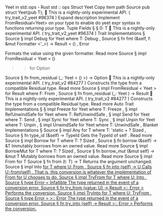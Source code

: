 Yeet in std::ops - Rust
std
::
ops
Struct
Yeet
Copy item path
Source
pub struct Yeet<T>(pub T);
🔬
This is a nightly-only experimental API. (
try_trait_v2_yeet
#96374
)
Expand description
Implement
FromResidual<Yeet<T>>
on your type to enable
do yeet expr
syntax in functions returning your type.
Tuple Fields
§
§
0: T
🔬
This is a nightly-only experimental API. (
try_trait_v2_yeet
#96374
)
Trait Implementations
§
Source
§
impl<T>
Debug
for
Yeet
<T>
where
    T:
Debug
,
Source
§
fn
fmt
(&self, f: &mut
Formatter
<'_>) ->
Result
<
()
,
Error
>
Formats the value using the given formatter.
Read more
Source
§
impl<T>
FromResidual
<
Yeet
<
()
>> for
Option
<T>
Source
§
fn
from_residual
(_:
Yeet
<
()
>) ->
Option
<T>
🔬
This is a nightly-only experimental API. (
try_trait_v2
#84277
)
Constructs the type from a compatible
Residual
type.
Read more
Source
§
impl<T, E, F>
FromResidual
<
Yeet
<E>> for
Result
<T, F>
where
    F:
From
<E>,
Source
§
fn
from_residual
(_:
Yeet
<E>) ->
Result
<T, F>
🔬
This is a nightly-only experimental API. (
try_trait_v2
#84277
)
Constructs the type from a compatible
Residual
type.
Read more
Auto Trait Implementations
§
§
impl<T>
Freeze
for
Yeet
<T>
where
    T:
Freeze
,
§
impl<T>
RefUnwindSafe
for
Yeet
<T>
where
    T:
RefUnwindSafe
,
§
impl<T>
Send
for
Yeet
<T>
where
    T:
Send
,
§
impl<T>
Sync
for
Yeet
<T>
where
    T:
Sync
,
§
impl<T>
Unpin
for
Yeet
<T>
where
    T:
Unpin
,
§
impl<T>
UnwindSafe
for
Yeet
<T>
where
    T:
UnwindSafe
,
Blanket Implementations
§
Source
§
impl<T>
Any
for T
where
    T: 'static + ?
Sized
,
Source
§
fn
type_id
(&self) ->
TypeId
Gets the
TypeId
of
self
.
Read more
Source
§
impl<T>
Borrow
<T> for T
where
    T: ?
Sized
,
Source
§
fn
borrow
(&self) ->
&T
Immutably borrows from an owned value.
Read more
Source
§
impl<T>
BorrowMut
<T> for T
where
    T: ?
Sized
,
Source
§
fn
borrow_mut
(&mut self) ->
&mut T
Mutably borrows from an owned value.
Read more
Source
§
impl<T>
From
<T> for T
Source
§
fn
from
(t: T) -> T
Returns the argument unchanged.
Source
§
impl<T, U>
Into
<U> for T
where
    U:
From
<T>,
Source
§
fn
into
(self) -> U
Calls
U::from(self)
.
That is, this conversion is whatever the implementation of
From
<T> for U
chooses to do.
Source
§
impl<T, U>
TryFrom
<U> for T
where
    U:
Into
<T>,
Source
§
type
Error
=
Infallible
The type returned in the event of a conversion error.
Source
§
fn
try_from
(value: U) ->
Result
<T, <T as
TryFrom
<U>>::
Error
>
Performs the conversion.
Source
§
impl<T, U>
TryInto
<U> for T
where
    U:
TryFrom
<T>,
Source
§
type
Error
= <U as
TryFrom
<T>>::
Error
The type returned in the event of a conversion error.
Source
§
fn
try_into
(self) ->
Result
<U, <U as
TryFrom
<T>>::
Error
>
Performs the conversion.